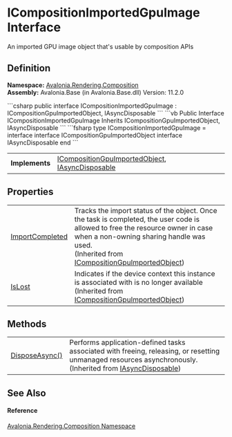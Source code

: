 # ICompositionImportedGpuImage Interface


An imported GPU image object that's usable by composition APIs



## Definition
**Namespace:** <a href="N_Avalonia_Rendering_Composition">Avalonia.Rendering.Composition</a>  
**Assembly:** Avalonia.Base (in Avalonia.Base.dll) Version: 11.2.0

<Tabs groupId="api-code-preview">
<TabItem value="csharp" label="C#">
```csharp
public interface ICompositionImportedGpuImage : ICompositionGpuImportedObject, 
	IAsyncDisposable
```
</TabItem>
<TabItem value="vb" label="VB">
```vb
Public Interface ICompositionImportedGpuImage
	Inherits ICompositionGpuImportedObject, IAsyncDisposable
```
</TabItem>
<TabItem value="fsharp" label="F#">
```fsharp
type ICompositionImportedGpuImage = 
    interface
        interface ICompositionGpuImportedObject
        interface IAsyncDisposable
    end
```
</TabItem>
</Tabs>

<table>
<tr><td><strong>Implements</strong></td><td><a href="T_Avalonia_Rendering_Composition_ICompositionGpuImportedObject">ICompositionGpuImportedObject</a>, <a href="https://learn.microsoft.com/dotnet/api/system.iasyncdisposable" target="_blank" rel="noopener noreferrer">IAsyncDisposable</a></td></tr>
</table>



## Properties
<table>
<tr>
<td><a href="P_Avalonia_Rendering_Composition_ICompositionGpuImportedObject_ImportCompleted">ImportCompleted</a></td>
<td>Tracks the import status of the object. Once the task is completed, the user code is allowed to free the resource owner in case when a non-owning sharing handle was used.<br />(Inherited from <a href="T_Avalonia_Rendering_Composition_ICompositionGpuImportedObject">ICompositionGpuImportedObject</a>)</td>
</tr>
<tr>
<td><a href="P_Avalonia_Rendering_Composition_ICompositionGpuImportedObject_IsLost">IsLost</a></td>
<td>Indicates if the device context this instance is associated with is no longer available<br />(Inherited from <a href="T_Avalonia_Rendering_Composition_ICompositionGpuImportedObject">ICompositionGpuImportedObject</a>)</td>
</tr>
</table>

## Methods
<table>
<tr>
<td><a href="https://learn.microsoft.com/dotnet/api/system.iasyncdisposable.disposeasync" target="_blank" rel="noopener noreferrer">DisposeAsync()</a></td>
<td>Performs application-defined tasks associated with freeing, releasing, or resetting unmanaged resources asynchronously.<br />(Inherited from <a href="https://learn.microsoft.com/dotnet/api/system.iasyncdisposable" target="_blank" rel="noopener noreferrer">IAsyncDisposable</a>)</td>
</tr>
</table>

## See Also


#### Reference
<a href="N_Avalonia_Rendering_Composition">Avalonia.Rendering.Composition Namespace</a>  
